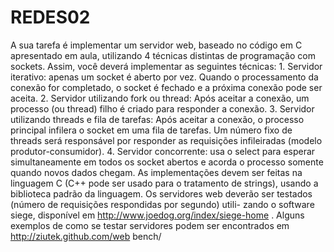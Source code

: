 # REDES02
A sua tarefa é implementar um servidor web, baseado no código em C apresentado em aula, utilizando 4 técnicas distintas de programação com sockets. Assim, você deverá implementar as seguintes técnicas: 1. Servidor iterativo: apenas um socket é aberto por vez. Quando o processamento da conexão for completado, o socket é fechado e a próxima conexão pode ser aceita. 2. Servidor utilizando fork ou thread: Após aceitar a conexão, um processo (ou thread) filho é criado para responder a conexão. 3. Servidor utilizando threads e fila de tarefas: Após aceitar a conexão, o processo principal infilera o socket em uma fila de tarefas. Um número fixo de threads será responsável por responder as requisições infileiradas (modelo produtor-consumidor). 4. Servidor concorrente: usa o select para esperar simultaneamente em todos os socket abertos e acorda o processo somente quando novos dados chegam. As implementações devem ser feitas na linguagem C (C++ pode ser usado para o tratamento de strings), usando a biblioteca padrão da linguagem. Os servidores web deverão ser testados (número de requisições respondidas por segundo) utili- zando o software siege, disponı́vel em http://www.joedog.org/index/siege-home . Alguns exemplos de como se testar servidores podem ser encontrados em http://ziutek.github.com/web bench/

